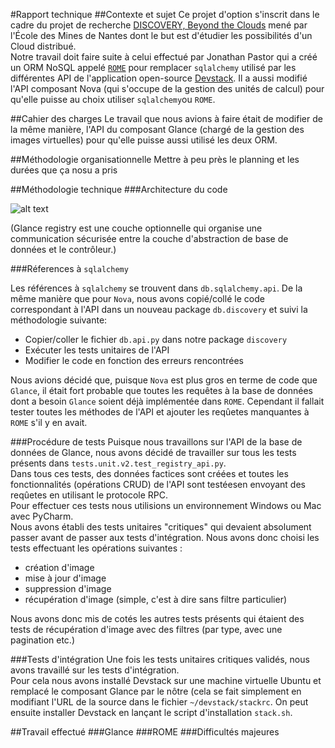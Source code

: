 #Rapport technique
##Contexte et sujet
Ce projet d'option s'inscrit dans le cadre du projet de recherche [DISCOVERY, Beyond the Clouds](http://beyondtheclouds.github.io/) mené par l'École des Mines de Nantes dont le but est d'étudier les possibilités d'un Cloud distribué.  
Notre travail doit faire suite à celui effectué par Jonathan Pastor qui a créé un ORM NoSQL appelé [`ROME`](github.com/badock/rome) pour remplacer `sqlalchemy` utilisé par les différentes API de l'application open-source [Devstack](http://docs.openstack.org/developer/devstack/). Il a aussi modifié l'API composant Nova (qui s'occupe de la gestion des unités de calcul) pour qu'elle puisse au choix utiliser `sqlalchemy`ou `ROME`. 

##Cahier des charges
Le travail que nous avions à faire était de modifier de la même manière, l'API du composant Glance (chargé de la gestion des images virtuelles) pour qu'elle puisse aussi utilisé les deux ORM.  

##Méthodologie organisationnelle
Mettre à peu près le planning et les durées que ça nosu a pris

##Méthodologie technique
###Architecture du code

![alt text](../schema2.jpeg)

(Glance registry est une couche optionnelle qui organise une communication sécurisée entre la couche d'abstraction de base de données et le contrôleur.)

###Réferences à `sqlalchemy`

Les références à `sqlalchemy` se trouvent dans `db.sqlalchemy.api`. De la même manière que pour `Nova`, nous avons copié/collé le code correspondant à l'API dans un nouveau package `db.discovery` et suivi la méthodologie suivante:

- Copier/coller le fichier `db.api.py` dans notre package `discovery`
- Exécuter les tests unitaires de l'API
- Modifier le code en fonction des erreurs rencontrées

Nous avions décidé que, puisque `Nova` est plus gros en terme de code que `Glance`, il était fort probable que toutes les requêtes à la base de données dont a besoin `Glance` soient déjà implémentée dans `ROME`. Cependant il fallait tester toutes les méthodes de l'API et ajouter les reqûetes manquantes à `ROME` s'il y en avait.

###Procédure de tests
Puisque nous travaillons sur l'API de la base de données de Glance, nous avons décidé de travailler sur tous les tests présents dans `tests.unit.v2.test_registry_api.py`.  
Dans tous ces tests, des données factices sont créées et toutes les fonctionnalités (opérations CRUD) de l'API sont testéesen envoyant des reqûetes en utilisant le protocole RPC.  
Pour effectuer ces tests nous utilisions un environnement Windows ou Mac avec PyCharm.  
Nous avons établi des tests unitaires "critiques" qui devaient absolument passer avant de passer aux tests d'intégration. Nous avons donc choisi les tests effectuant les opérations suivantes :

- création d'image
- mise à jour d'image
- suppression d'image
- récupération d'image (simple, c'est à dire sans filtre particulier)

Nous avons donc mis de cotés les autres tests présents qui étaient des tests de récupération d'image avec des filtres (par type, avec une pagination etc.)  

###Tests d'intégration
Une fois les tests unitaires critiques validés, nous avons travaillé sur les tests d'intégration.  
Pour cela nous avons installé Devstack sur une machine virtuelle Ubuntu et remplacé le composant Glance par le nôtre (cela se fait simplement en modifiant l'URL de la source dans le fichier `~/devstack/stackrc`. On peut ensuite installer Devstack en lançant le script d'installation `stack.sh`.

##Travail effectué
###Glance
###ROME
###Difficultés majeures